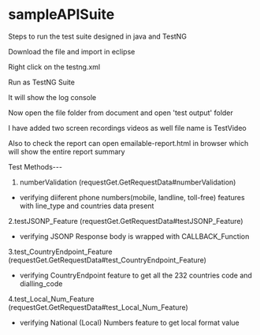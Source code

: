 # sampleAPISuite
Steps to run the test suite designed in java and TestNG

Download the file and import in eclipse

Right click on the testng.xml 

Run as TestNG Suite

It will show the log  console

Now  open the file folder from document and open 'test output' folder

I have added two screen recordings videos as well  file name is TestVideo

Also to check the report can open emailable-report.html in browser which will show the entire report summary

Test Methods---
1. numberValidation (requestGet.GetRequestData#numberValidation)
 - verifying diiferent phone numbers(mobile, landline, toll-free) features with line_type and countries data present
 
2.testJSONP_Feature (requestGet.GetRequestData#testJSONP_Feature)
- verifying JSONP  Response body is wrapped with CALLBACK_Function

3.test_CountryEndpoint_Feature (requestGet.GetRequestData#test_CountryEndpoint_Feature)
- verifying CountryEndpoint feature to get all the 232 countries code and dialling_code

4.test_Local_Num_Feature (requestGet.GetRequestData#test_Local_Num_Feature)
- verifying National (Local) Numbers feature to get local format value
